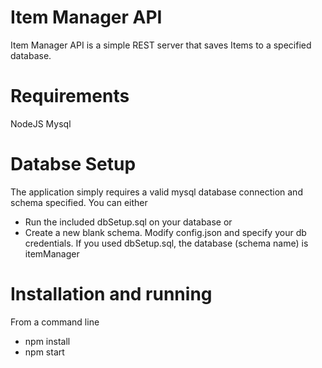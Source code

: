 # Item Manager API

Item Manager API is a simple REST server that saves Items to a specified database.

# Requirements
NodeJS
Mysql

# Databse Setup
The application simply requires a valid mysql database connection and schema specified.
You can either
+ Run the included dbSetup.sql on your database
or
+ Create a new blank schema.
Modify config.json and specify your db credentials.
If you used dbSetup.sql, the database (schema name) is itemManager

# Installation and running
From a command line
* npm install
* npm start

